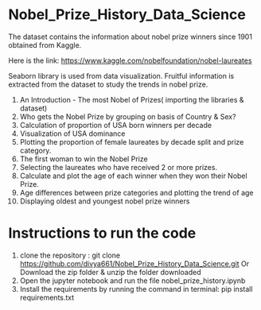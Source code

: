# Nobel_Prize_History_Data_Science
The dataset contains the information about nobel prize winners since 1901 obtained from Kaggle.

Here is the link: https://www.kaggle.com/nobelfoundation/nobel-laureates

Seaborn library is used from data visualization.
Fruitful information is extracted from the dataset to study the trends in nobel prize.
1. An Introduction - The most Nobel of Prizes( importing the libraries & dataset)
2. Who gets the Nobel Prize by grouping on basis of Country & Sex?
3. Calculation of proportion of USA born winners per decade
4. Visualization of USA dominance 
5. Plotting the proportion of female laureates by decade split and prize category.
6. The first woman to win the Nobel Prize
7. Selecting the laureates who have received 2 or more prizes.
8. Calculate and plot the age of each winner when they won their Nobel Prize.
9. Age differences between prize categories and plotting the trend of age 
10. Displaying oldest and youngest nobel prize winners

# Instructions to run the code
1) clone the repository : git clone https://github.com/divya661/Nobel_Prize_History_Data_Science.git
Or
Download the zip folder & unzip the folder downloaded
2) Open the jupyter notebook and run the file nobel_prize_history.ipynb
3) Install the requirements by running the command in terminal: pip install requirements.txt

